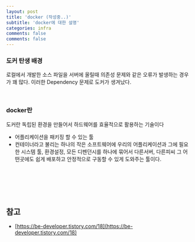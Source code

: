```yaml
---
layout: post
title: 'docker (작성중..)'
subtitle: 'docker에 대한 설명'
categories: infra
comments: false
comments: false
---
```


### 도커 탄생 배경
로컬에서 개발한 소스 파일을 서버에 올릴때 의존성 문제와 같은 오류가 발생하는 경우가 꽤 많다. 이러한 Dependency 문제로 도커가 생겨났다.


<br>

### docker란
도커란 독립된 환경을 만들어서 하드웨어를 효율적으로 활용하는 기술이다
- 어플리케이션을 패키징 할 수 있는 툴
- 컨테이너라고 불리는 하나의 작은 소프트웨어에 우리의 어플리케이션과 그에 필요한 시스템 툴, 환경설정, 모든 디펜던시를 하나에 묶어서 다른서버, 다른피씨 그 어떤곳에도 쉽게 배포하고 안정적으로 구동할 수 있게 도와주는 툴이다.


<br>

### 

<br><br>

참고
---
- [https://be-developer.tistory.com/18](https://be-developer.tistory.com/18)